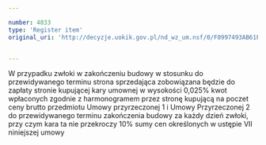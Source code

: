 ```yaml
---

number: 4833
type: 'Register item'
original_uri: 'http://decyzje.uokik.gov.pl/nd_wz_um.nsf/0/F0997493AB61F8A5C1257B8300373B8B?OpenDocument'


---
```


W przypadku zwłoki w zakończeniu budowy w stosunku do przewidywanego terminu strona sprzedająca zobowiązana będzie do zapłaty stronie kupującej kary umownej w wysokości 0,025% kwot wpłaconych zgodnie z harmonogramem przez stronę kupującą na poczet ceny brutto przedmiotu Umowy przyrzeczonej 1 i Umowy Przyrzeczonej 2 do przewidywanego terminu zakończenia budowy za każdy dzień zwłoki, przy czym kara ta nie przekroczy 10% sumy cen określonych w ustępie VII niniejszej umowy
